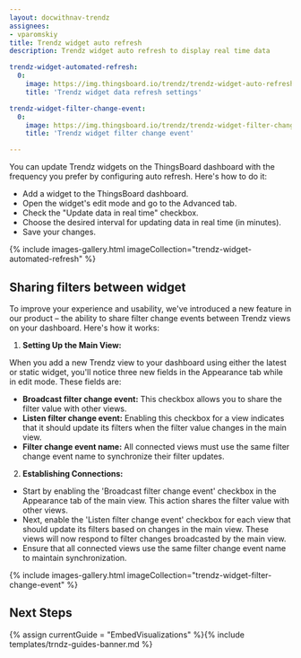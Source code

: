 ```yaml
---
layout: docwithnav-trendz
assignees:
- vparomskiy
title: Trendz widget auto refresh
description: Trendz widget auto refresh to display real time data

trendz-widget-automated-refresh:
  0:
    image: https://img.thingsboard.io/trendz/trendz-widget-auto-refresh-data.png
    title: 'Trendz widget data refresh settings'

trendz-widget-filter-change-event:
  0:
    image: https://img.thingsboard.io/trendz/trendz-widget-filter-change-event.png
    title: 'Trendz widget filter change event'

---
```


You can update Trendz widgets on the ThingsBoard dashboard with the frequency you prefer by configuring auto refresh.
Here's how to do it:

* Add a widget to the ThingsBoard dashboard.
* Open the widget's edit mode and go to the Advanced tab.
* Check the "Update data in real time" checkbox.
* Choose the desired interval for updating data in real time (in minutes).
* Save your changes.

{% include images-gallery.html imageCollection="trendz-widget-automated-refresh" %}

## Sharing filters between widget

To improve your experience and usability, we've introduced a new feature in our product – the ability to share filter change events between Trendz views on your dashboard. Here's how it works:

1. **Setting Up the Main View:**

When you add a new Trendz view to your dashboard using either the latest or static widget, you'll notice three new fields in the Appearance tab while in edit mode. These fields are:
* **Broadcast filter change event:** This checkbox allows you to share the filter value with other views.
* **Listen filter change event:** Enabling this checkbox for a view indicates that it should update its filters when the filter value changes in the main view.
* **Filter change event name:** All connected views must use the same filter change event name to synchronize their filter updates.

2. **Establishing Connections:**

* Start by enabling the 'Broadcast filter change event' checkbox in the Appearance tab of the main view. This action shares the filter value with other views.
* Next, enable the 'Listen filter change event' checkbox for each view that should update its filters based on changes in the main view. These views will now respond to filter changes broadcasted by the main view.
* Ensure that all connected views use the same filter change event name to maintain synchronization.

{% include images-gallery.html imageCollection="trendz-widget-filter-change-event" %}

## Next Steps

{% assign currentGuide = "EmbedVisualizations" %}{% include templates/trndz-guides-banner.md %}